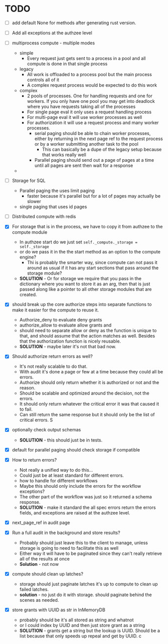 # TODO

- [ ] add default None for methods after generating rust version. 
- [ ] Add all exceptions at the authzee level
- [ ] multiprocess compute - multiple modes
    - simple 
        - Every request just gets sent to a process in a pool and all compute is done in that single process
    - legacy
        - All work is offloaded to a process pool but the main process controls all of it
        - A complex request process would be expected to do this work
    - complex
        - 2 pools of processes.  One for handling requests and one for workers. If you only have one pool you may get into deadlock where you have requests taking all of the processes
        - For single page eval it only uses a request handling process
        - For multi-page eval it will use worker processes as well
        - For authorization it will use a request process and many worker processes.
            - serial paging should be able to chain worker processes, either by returning in the next page ref to the request process or by a worker submitting another task to the pool
                - This can basically be a dupe of the legacy setup because that works really well
            - Parallel paging should send out a page of pages at a time until all pages are sent then wait for a response 
    - 

- [ ] Storage for SQL
    - Parallel paging the uses limit paging
        - faster because it's parallel but for a lot of pages may actually be slower
    - single paging that uses id pages

- [ ] Distributed compute with redis

- [x] For storage that is in the process, we have to copy it from authzee to the compute module
    - In authzee start do we just set `self._compute._storage = self._storage` 
    - or do we pass it in the the start method as an option to the compute engine?
        - Thi is probably the smarter way, since compute can not pass it around as usual if it has any start sections that pass around the storage module?
    - **SOLUTION** - Or for storage we require that you pass in the dictionary where you want to store it as an arg, then that is just passed along like a pointer to all other storage modules that are created.
- [x] should break up the core authorize steps into separate functions to make it easier for the compute to reuse it.
    - Authorize_deny to evaluate deny grants
    - authorize_allow to evaluate allow grants and 
    - should need to separate allow or deny as the function is unique to that, and should assume that the action matches as well. Besides that the authorization function is nicely reusable. 
    - **SOLUTION** - maybe later it's not that bad now. 
- [x] Should authorize return errors as well? 
    - It's not really scalable to do that. 
    - With audit it's done a page or few at a time because they could all be errors. 
    - Authorize should only return whether it is authorized or not and the reason.  
    - Should be scalable and optimized around the decision, not the errors. 
    - It should only return whatever the critical error it was that caused it to fail. 
    - Can still return the same response but it should only be the list of critical errors. S
- [x] optionally check output schemas
    - **SOLUTION** - this should just be in tests. 
- [x] default for parallel paging should check storage if compatible
- [x] How to return errors?
    - Not really a unified way to do this... 
    - Could just be at least standard for different errors. 
    - how to handle for different workflows
    - Maybe this should only include the errors for the workflow exceptions? 
    - The other part of the workflow was just so it returned a schema response.
    - **SOLUTION** - make it standard the all spec errors return the errors fields, and exceptions are raised at the authzee level.
- [x] next_page_ref in audit page
- [x] Run a full audit in the background and store results?
    - Probably should just leave this to the client to manage, unless storage is going to need to facilitate this as well
    - Either way it will have to be paginated since they can't really retrieve all of the results at once
    - **Solution** - not now
- [x] compute should clean up latches? 
    - storage should just paginate latches it's up to compute to clean up failed latches. 
    - **solution** - no just do it with storage.  should paginate behind the scenes as needed.
- [x] store grants with UUID as str in InMemoryDB
    - probably should be it's all stored as string and whatnot
    - or I could index by UUID and then just store grant as a string
    - **SOLUTION** - grants get a string but the lookup is UUID.  Should be a list because that only speeds up repeal and get by UUID. c